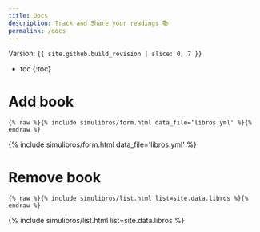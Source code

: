 ```yaml
---
title: Docs
description: Track and Share your readings 📚
permalink: /docs
---
```


Varsion: `{{ site.github.build_revision | slice: 0, 7 }}`

* toc
{:toc}

# Add book

```liquid
{% raw %}{% include simulibros/form.html data_file='libros.yml' %}{% endraw %}
```

{% include simulibros/form.html data_file='libros.yml' %}

# Remove book

```liquid
{% raw %}{% include simulibros/list.html list=site.data.libros %}{% endraw %}
```

{% include simulibros/list.html list=site.data.libros %}
